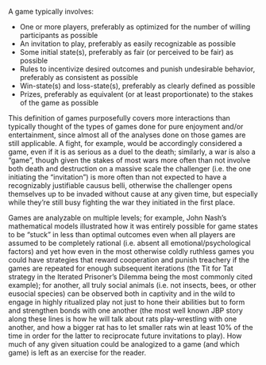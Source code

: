 A game typically involves:
- One or more players, preferably as optimized for the number of willing participants as possible
- An invitation to play, preferably as easily recognizable as possible
- Some initial state(s), preferably as fair (or perceived to be fair) as possible
- Rules to incentivize desired outcomes and punish undesirable behavior, preferably as consistent as possible
- Win-state(s) and loss-state(s), preferably as clearly defined as possible
- Prizes, preferably as equivalent (or at least proportionate) to the stakes of the game as possible

This definition of games purposefully covers more interactions than typically thought of the types of games done for pure enjoyment and/or entertainment, since almost all of the analyses done on those games are still applicable. A fight, for example, would be accordingly considered a game, even if it is as serious as a duel to the death; similarly, a war is also a “game”, though given the stakes of most wars more often than not involve both death and destruction on a massive scale the challenger (i.e. the one initiating the “invitation”) is more often than not expected to have a recognizably justifiable causus belli, otherwise the challenger opens themselves up to be invaded without cause at any given time, but especially while they’re still busy fighting the war they initiated in the first place.

Games are analyzable on multiple levels; for example, John Nash’s mathematical models illustrated how it was entirely possible for game states to be “stuck” in less than optimal outcomes even when all players are assumed to be completely rational (i.e. absent all emotional/psychological factors) and yet how even in the most otherwise coldly ruthless games you could have strategies that reward cooperation and punish treachery if the games are repeated for enough subsequent iterations (the Tit for Tat strategy in the Iterated Prisoner’s Dilemma being the most commonly cited example); for another, all truly social animals (i.e. not insects, bees, or other eusocial species) can be observed both in captivity and in the wild to engage in highly ritualized play not just to hone their abilities but to form and strengthen bonds with one another (the most well known JBP story along these lines is how he will talk about rats play-wrestling with one another, and how a bigger rat has to let smaller rats win at least 10% of the time in order for the latter to reciprocate future invitations to play).
How much of any given situation could be analogized to a game (and which game) is left as an exercise for the reader.